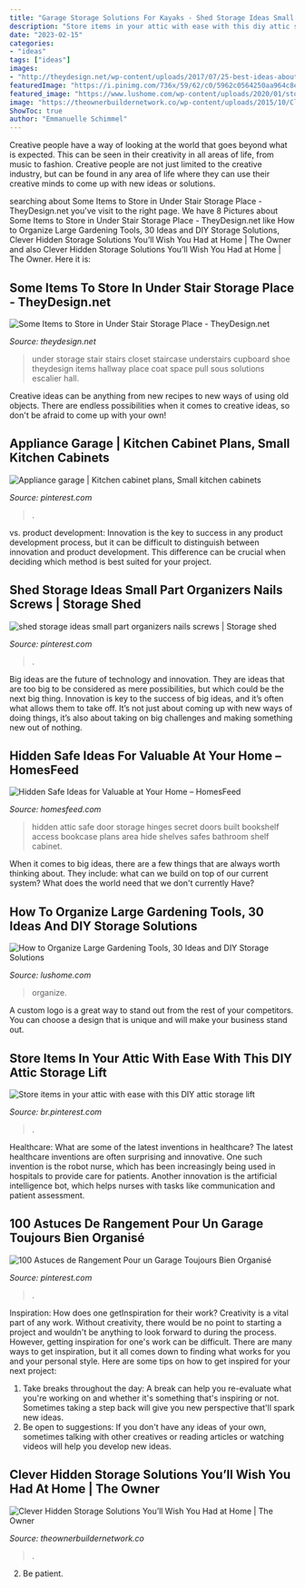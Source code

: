 ```yaml
---
title: "Garage Storage Solutions For Kayaks - Shed Storage Ideas Small Part Organizers Nails Screws"
description: "Store items in your attic with ease with this diy attic storage lift"
date: "2023-02-15"
categories:
- "ideas"
tags: ["ideas"]
images:
- "http://theydesign.net/wp-content/uploads/2017/07/25-best-ideas-about-under-stair-storage-on-pinterest-stair-with-regard-to-under-stair-storage-some-items-to-store-in-under-stair-storage-place.jpg"
featuredImage: "https://i.pinimg.com/736x/59/62/c0/5962c0564250aa964c8e10f39bf71096.jpg"
featured_image: "https://www.lushome.com/wp-content/uploads/2020/01/storage-ideas-gadening-tools-19.jpg"
image: "https://theownerbuildernetwork.co/wp-content/uploads/2015/10/Clever-Hidden-Storage-09.jpg"
ShowToc: true
author: "Emmanuelle Schimmel"
---
```



Creative people have a way of looking at the world that goes beyond what is expected. This can be seen in their creativity in all areas of life, from music to fashion. Creative people are not just limited to the creative industry, but can be found in any area of life where they can use their creative minds to come up with new ideas or solutions.

	

		
searching about Some Items to Store in Under Stair Storage Place - TheyDesign.net you've visit to the right page. We have 8 Pictures about Some Items to Store in Under Stair Storage Place - TheyDesign.net like How to Organize Large Gardening Tools, 30 Ideas and DIY Storage Solutions, Clever Hidden Storage Solutions You’ll Wish You Had at Home | The Owner and also Clever Hidden Storage Solutions You’ll Wish You Had at Home | The Owner. Here it is:
		
    
## Some Items To Store In Under Stair Storage Place - TheyDesign.net

<img loading=lazy src="http://theydesign.net/wp-content/uploads/2017/07/25-best-ideas-about-under-stair-storage-on-pinterest-stair-with-regard-to-under-stair-storage-some-items-to-store-in-under-stair-storage-place.jpg" onerror="this.onerror=null;this.src='https://tse2.mm.bing.net/th?id=OIP.zEi9YI_9rmTygWIOjmjWngHaLI&amp;pid=15.1';" alt="Some Items to Store in Under Stair Storage Place - TheyDesign.net">

_Source: theydesign.net_

>under storage stair stairs closet staircase understairs cupboard shoe theydesign items hallway place coat space pull sous solutions escalier hall. 

	

Creative ideas can be anything from new recipes to new ways of using old objects. There are endless possibilities when it comes to creative ideas, so don't be afraid to come up with your own!

    
## Appliance Garage | Kitchen Cabinet Plans, Small Kitchen Cabinets

<img loading=lazy src="https://i.pinimg.com/736x/52/68/6c/52686c37ae829fc3c2b140cc3041e06d--corner-cabinets-transitional-kitchen.jpg" onerror="this.onerror=null;this.src='https://tse1.mm.bing.net/th?id=OIP.ojmgKRyR5nhwlZfsn0jsTQHaLI&amp;pid=15.1';" alt="Appliance garage | Kitchen cabinet plans, Small kitchen cabinets">

_Source: pinterest.com_

>. 

	

vs. product development:
Innovation is the key to success in any product development process, but it can be difficult to distinguish between innovation and product development. This difference can be crucial when deciding which method is best suited for your project.

    
## Shed Storage Ideas Small Part Organizers Nails Screws | Storage Shed

<img loading=lazy src="https://i.pinimg.com/736x/ae/7c/6b/ae7c6b854e0fc11dce991d4523c05e5d.jpg" onerror="this.onerror=null;this.src='https://tse2.mm.bing.net/th?id=OIP.tYa8Hox1Erzukk1q2L64-QHaLJ&amp;pid=15.1';" alt="shed storage ideas small part organizers nails screws | Storage shed">

_Source: pinterest.com_

>. 

	

Big ideas are the future of technology and innovation. They are ideas that are too big to be considered as mere possibilities, but which could be the next big thing. Innovation is key to the success of big ideas, and it’s often what allows them to take off. It’s not just about coming up with new ways of doing things, it’s also about taking on big challenges and making something new out of nothing.

    
## Hidden Safe Ideas For Valuable At Your Home – HomesFeed

<img loading=lazy src="https://homesfeed.com/wp-content/uploads/2016/01/Secret-safe-behind-built-in-shelves-or-cabinets.jpg" onerror="this.onerror=null;this.src='https://tse3.mm.bing.net/th?id=OIP.72WVaEPc_54i3DZOjoZBAQHaJ4&amp;pid=15.1';" alt="Hidden Safe Ideas for Valuable at Your Home – HomesFeed">

_Source: homesfeed.com_

>hidden attic safe door storage hinges secret doors built bookshelf access bookcase plans area hide shelves safes bathroom shelf cabinet. 

	

When it comes to big ideas, there are a few things that are always worth thinking about. They include: what can we build on top of our current system? What does the world need that we don't currently Have?

    
## How To Organize Large Gardening Tools, 30 Ideas And DIY Storage Solutions

<img loading=lazy src="https://www.lushome.com/wp-content/uploads/2020/01/storage-ideas-gadening-tools-19.jpg" onerror="this.onerror=null;this.src='https://tse2.mm.bing.net/th?id=OIP.E3o1e7CZR5NpChrnMiQJfwHaJ3&amp;pid=15.1';" alt="How to Organize Large Gardening Tools, 30 Ideas and DIY Storage Solutions">

_Source: lushome.com_

>organize. 

	

A custom logo is a great way to stand out from the rest of your competitors. You can choose a design that is unique and will make your business stand out.

    
## Store Items In Your Attic With Ease With This DIY Attic Storage Lift

<img loading=lazy src="https://i.pinimg.com/736x/59/62/c0/5962c0564250aa964c8e10f39bf71096.jpg" onerror="this.onerror=null;this.src='https://tse1.mm.bing.net/th?id=OIP.ZIHrgX0Tic8tKWr8-_3htwHaLH&amp;pid=15.1';" alt="Store items in your attic with ease with this DIY attic storage lift">

_Source: br.pinterest.com_

>. 

	

Healthcare: What are some of the latest inventions in healthcare?
The latest healthcare inventions are often surprising and innovative. One such invention is the robot nurse, which has been increasingly being used in hospitals to provide care for patients. Another innovation is the artificial intelligence bot, which helps nurses with tasks like communication and patient assessment.

    
## 100 Astuces De Rangement Pour Un Garage Toujours Bien Organisé

<img loading=lazy src="https://i.pinimg.com/736x/79/2b/8d/792b8d9c2b6886612adf701221f8b2eb.jpg" onerror="this.onerror=null;this.src='https://tse3.mm.bing.net/th?id=OIP.6NtEXBQ4OQBUqA1VC1o1XgHaJ6&amp;pid=15.1';" alt="100 Astuces de Rangement Pour un Garage Toujours Bien Organisé">

_Source: pinterest.com_

>. 

	

Inspiration: How does one getInspiration for their work?
Creativity is a vital part of any work. Without creativity, there would be no point to starting a project and wouldn't be anything to look forward to during the process. However, getting inspiration for one's work can be difficult. There are many ways to get inspiration, but it all comes down to finding what works for you and your personal style. Here are some tips on how to get inspired for your next project: 
1) Take breaks throughout the day: A break can help you re-evaluate what you're working on and whether it's something that's inspiring or not. Sometimes taking a step back will give you new perspective that'll spark new ideas. 
2) Be open to suggestions: If you don't have any ideas of your own, sometimes talking with other creatives or reading articles or watching videos will help you develop new ideas.

    
## Clever Hidden Storage Solutions You’ll Wish You Had At Home | The Owner

<img loading=lazy src="https://theownerbuildernetwork.co/wp-content/uploads/2015/10/Clever-Hidden-Storage-09.jpg" onerror="this.onerror=null;this.src='https://tse1.mm.bing.net/th?id=OIP.I6fdIO2U1GeJB8iYmqlanQHaJ4&amp;pid=15.1';" alt="Clever Hidden Storage Solutions You’ll Wish You Had at Home | The Owner">

_Source: theownerbuildernetwork.co_

>. 

	

2. Be patient.

